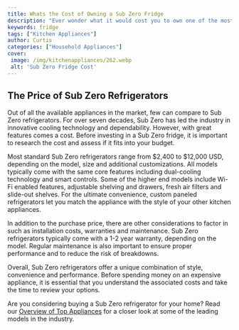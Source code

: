 ```yaml
---
title: Whats the Cost of Owning a Sub Zero Fridge
description: "Ever wonder what it would cost you to own one of the most luxurious fridges on the market Our latest blog dives into the cost and features of a Sub Zero fridge"
keywords: fridge
tags: ["Kitchen Appliances"]
author: Curtis
categories: ["Household Appliances"]
cover: 
 image: /img/kitchenappliances/262.webp
 alt: 'Sub Zero Fridge Cost'
---
```

## The Price of Sub Zero Refrigerators

Out of all the available appliances in the market, few can compare to Sub Zero refrigerators. For over seven decades, Sub Zero has led the industry in innovative cooling technology and dependability. However, with great features comes a cost. Before investing in a Sub Zero fridge, it is important to research the cost and assess if it fits into your budget. 

Most standard Sub Zero refrigerators range from $2,400 to $12,000 USD, depending on the model, size and additional customizations. All models typically come with the same core features including dual-cooling technology and smart controls. Some of the higher end models include Wi-Fi enabled features, adjustable shelving and drawers, fresh air filters and slide-out shelves. For the ultimate convenience, custom paneled refrigerators let you match the appliance with the style of your other kitchen appliances. 

In addition to the purchase price, there are other considerations to factor in such as installation costs, warranties and maintenance. Sub Zero refrigerators typically come with a 1-2 year warranty, depending on the model. Regular maintenance is also important to ensure proper performance and to reduce the risk of breakdowns. 

Overall, Sub Zero refrigerators offer a unique combination of style, convenience and performance. Before spending money on an expensive appliance, it is essential that you understand the associated costs and take the time to review your options. 

Are you considering buying a Sub Zero refrigerator for your home? Read our [Overview of Top Appliances](./pages/appliance-overview) for a closer look at some of the leading models in the industry.
